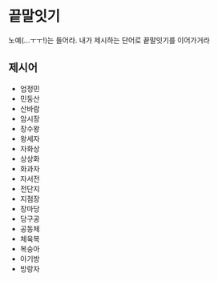# 끝말잇기

노예(...ㅜㅜ!)는 들어라. 내가 제시하는 단어로 끝말잇기를 이어가거라

## 제시어

- 엄정민
- 민둥산
- 산바람
- 암시장
- 장수왕
- 왕세자
- 자화상
- 상상화
- 화과자
- 자서전
- 전단지
- 지점장
- 장마당
- 당구공
- 공동체
- 체육복
- 복숭아
- 아기방
- 방랑자